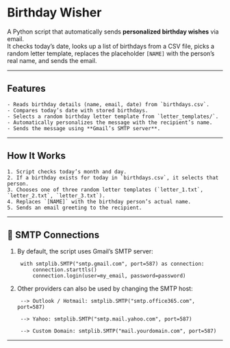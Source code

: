 # Birthday Wisher

A Python script that automatically sends **personalized birthday wishes** via email.  
It checks today’s date, looks up a list of birthdays from a CSV file, picks a random letter template, replaces the 
    placeholder `[NAME]` with the person’s real name, and sends the email.

---

## Features
    - Reads birthday details (name, email, date) from `birthdays.csv`.
    - Compares today’s date with stored birthdays.
    - Selects a random birthday letter template from `letter_templates/`.
    - Automatically personalizes the message with the recipient’s name.
    - Sends the message using **Gmail’s SMTP server**.

---

## How It Works

    1. Script checks today’s month and day.
    2. If a birthday exists for today in `birthdays.csv`, it selects that person.
    3. Chooses one of three random letter templates (`letter_1.txt`, `letter_2.txt`, `letter_3.txt`).
    4. Replaces `[NAME]` with the birthday person’s actual name.
    5. Sends an email greeting to the recipient.

---

## 📡 SMTP Connections

1. By default, the script uses Gmail’s SMTP server:

        with smtplib.SMTP("smtp.gmail.com", port=587) as connection:
            connection.starttls()
            connection.login(user=my_email, password=password)
    
2. Other providers can also be used by changing the SMTP host:

        --> Outlook / Hotmail: smtplib.SMTP("smtp.office365.com", port=587)
        
        --> Yahoo: smtplib.SMTP("smtp.mail.yahoo.com", port=587)
        
        --> Custom Domain: smtplib.SMTP("mail.yourdomain.com", port=587)

---